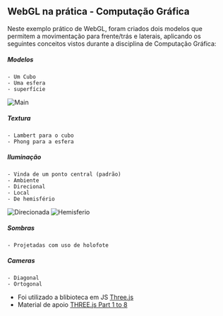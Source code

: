 ## WebGL na prática - Computação Gráfica

Neste exemplo prático de WebGL, foram criados dois modelos que permitem a movimentação para frente/trás e laterais, aplicando os seguintes conceitos vistos durante a disciplina de Computação Gráfica:

##### Modelos
    - Um Cubo
    - Uma esfera
    - superfície

![Main](https://uploaddeimagens.com.br/images/001/738/154/full/img1.png?1542767334)

##### Textura
    - Lambert para o cubo
    - Phong para a esfera

##### Iluminação
    - Vinda de um ponto central (padrão)
    - Ambiente
    - Direcional
    - Local
    - De hemisfério

![Direcionada](https://uploaddeimagens.com.br/images/001/738/160/full/img-direcionada.png?1542767861)
![Hemisferio](https://uploaddeimagens.com.br/images/001/738/161/full/img-hemisferio.png?1542767902)


##### Sombras
    - Projetadas com uso de holofote
##### Cameras
    - Diagonal
    - Ortogonal

- Foi utilizado a blibioteca em JS [Three.js](https://threejs.org/)
- Material de apoio [THREE.js Part 1 to 8](https://www.youtube.com/watch?v=ABV1mK1CGOY)
